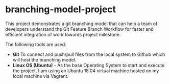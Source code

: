 # branching-model-project
This project demonstrates a git branching model that can help a team of developers understand the Git Feature Branch Workflow for faster and efficient integration of work towards project milestone.


The following tools are used:

- **Git**  To connect and push/pull files from the local system to Github which will host the branching model.
- **Linux OS (Ubuntu)** - As the base Operating System to start and execute the project. I am using an Ubuntu 18.04 virtual machine hosted on my local machine via Vagrant.
